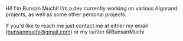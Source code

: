 Hi! I'm Bunsan Muchi! I'm a dev currently working on various Algorand projects, as well as some other personal projects.


If you'd like to reach me just contact me at either my email (bunsanmuchi@gmail.com) or my twitter @BunsanMuchi
